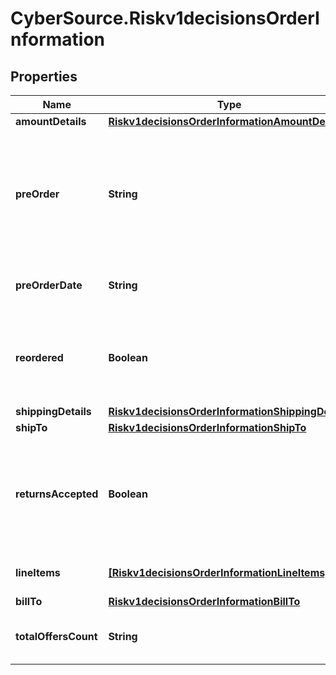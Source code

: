 # CyberSource.Riskv1decisionsOrderInformation

## Properties
Name | Type | Description | Notes
------------ | ------------- | ------------- | -------------
**amountDetails** | [**Riskv1decisionsOrderInformationAmountDetails**](Riskv1decisionsOrderInformationAmountDetails.md) |  | [optional] 
**preOrder** | **String** | Indicates whether cardholder is placing an order with a future availability or release date. This field can contain one of these values: - MERCHANDISE_AVAILABLE: Merchandise available - FUTURE_AVAILABILITY: Future availability  | [optional] 
**preOrderDate** | **String** | Expected date that a pre-ordered purchase will be available. Format: YYYYMMDD  | [optional] 
**reordered** | **Boolean** | Indicates whether the cardholder is reordering previously purchased merchandise. This field can contain one of these values: - false: First time ordered - true: Reordered  | [optional] 
**shippingDetails** | [**Riskv1decisionsOrderInformationShippingDetails**](Riskv1decisionsOrderInformationShippingDetails.md) |  | [optional] 
**shipTo** | [**Riskv1decisionsOrderInformationShipTo**](Riskv1decisionsOrderInformationShipTo.md) |  | [optional] 
**returnsAccepted** | **Boolean** | Boolean that indicates whether returns are accepted for this order. This field can contain one of the following values: - true: Returns are accepted for this order. - false: Returns are not accepted for this order.  | [optional] 
**lineItems** | [**[Riskv1decisionsOrderInformationLineItems]**](Riskv1decisionsOrderInformationLineItems.md) | This array contains detailed information about individual products in the order. | [optional] 
**billTo** | [**Riskv1decisionsOrderInformationBillTo**](Riskv1decisionsOrderInformationBillTo.md) |  | [optional] 
**totalOffersCount** | **String** | Total number of articles/items in the order as a numeric decimal count. Possible values: 00 - 99  | [optional] 


